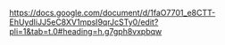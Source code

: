 https://docs.google.com/document/d/1faO7701_e8CTT-EhUydIiJJ5eC8XV1mpsI9qrJcSTy0/edit?pli=1&tab=t.0#heading=h.g7gph8vxpbqw